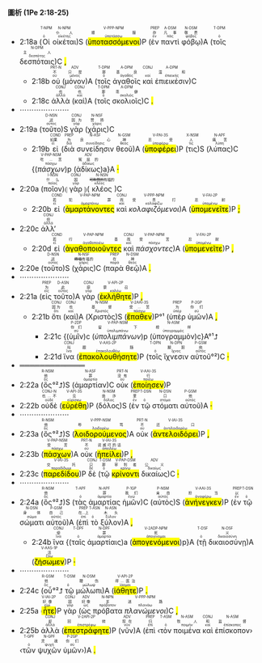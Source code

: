 #### 圖析 (1Pe 2:18-25)

- 2:18a (<RUBY><ruby><ruby>Οἱ<rt>ὁ</rt></ruby><rt></rt></ruby><rt>T-NPM</rt></RUBY> <RUBY><ruby><ruby>οἰκέται<rt>οἰκέτης</rt></ruby><rt>仆人</rt></ruby><rt>N-NPM</rt></RUBY>)S (<RUBY><ruby><ruby><mark class='ptc'>ὑποτασσόμενοι</mark><rt>ὑποτάσσω</rt></ruby><rt>顺服</rt></ruby><rt>V-PPP-NPM</rt></RUBY>)P (<RUBY><ruby><ruby>ἐν<rt>ἐν</rt></ruby><rt>存</rt></ruby><rt>PREP</rt></RUBY> <RUBY><ruby><ruby>παντὶ<rt>πᾶς</rt></ruby><rt>凡事</rt></ruby><rt>A-DSM</rt></RUBY> <RUBY><ruby><ruby>φόβῳ<rt>φόβος</rt></ruby><rt>敬畏</rt></ruby><rt>N-DSM</rt></RUBY>)A (<RUBY><ruby><ruby>τοῖς<rt>ὁ</rt></ruby><rt></rt></ruby><rt>T-DPM</rt></RUBY> <RUBY><ruby><ruby>δεσπόταις<rt>δεσπότης</rt></ruby><rt>主人</rt></ruby><rt>N-DPM</rt></RUBY>)C <mark class='punctuation'>,</mark> 
	- 2:18b <RUBY><ruby><ruby>οὐ<rt>οὐ</rt></ruby><rt>不</rt></ruby><rt>PRT-N</rt></RUBY> (<RUBY><ruby><ruby>μόνον<rt>μόνος</rt></ruby><rt>只是</rt></ruby><rt>ADV</rt></RUBY>)A (<RUBY><ruby><ruby>τοῖς<rt>ὁ</rt></ruby><rt>那</rt></ruby><rt>T-DPM</rt></RUBY> <RUBY><ruby><ruby>ἀγαθοῖς<rt>ἀγαθός</rt></ruby><rt>善良</rt></ruby><rt>A-DPM</rt></RUBY> <RUBY><ruby><ruby>καὶ<rt>καί</rt></ruby><rt></rt></ruby><rt>CONJ</rt></RUBY> <RUBY><ruby><ruby>ἐπιεικέσιν<rt>ἐπιεικής</rt></ruby><rt>温和</rt></ruby><rt>A-DPM</rt></RUBY>)C
	- 2:18c <RUBY><ruby><ruby>ἀλλὰ<rt>ἀλλά</rt></ruby><rt>也</rt></ruby><rt>CONJ</rt></RUBY> (<RUBY><ruby><ruby>καὶ<rt>καί</rt></ruby><rt>也</rt></ruby><rt>CONJ</rt></RUBY>)A (<RUBY><ruby><ruby>τοῖς<rt>ὁ</rt></ruby><rt>那</rt></ruby><rt>T-DPM</rt></RUBY> <RUBY><ruby><ruby>σκολιοῖς<rt>σκολιός</rt></ruby><rt>乖僻</rt></ruby><rt>A-DPM</rt></RUBY>)C <mark class='punctuation'>.</mark> 
- ⋯⋯⋯⋯⋯⋯⋯
- 2:19a (<RUBY><ruby><ruby>τοῦτο<rt>οὗτος</rt></ruby><rt>这</rt></ruby><rt>D-NSN</rt></RUBY>)S <RUBY><ruby><ruby>γὰρ<rt>γάρ</rt></ruby><rt>因为</rt></ruby><rt>CONJ</rt></RUBY> (<RUBY><ruby><ruby>χάρις<rt>χάρις</rt></ruby><rt>赞扬</rt></ruby><rt>N-NSF</rt></RUBY>)C 
	- 2:19b <RUBY><ruby><ruby>εἰ<rt>εἰ</rt></ruby><rt>如果</rt></ruby><rt>COND</rt></RUBY> (<RUBY><ruby><ruby>διὰ<rt>διά</rt></ruby><rt>为</rt></ruby><rt>PREP</rt></RUBY> <RUBY><ruby><ruby>συνείδησιν<rt>συνείδησις</rt></ruby><rt>良心</rt></ruby><rt>N-ASF</rt></RUBY> <RUBY><ruby><ruby>θεοῦ<rt>θεός</rt></ruby><rt>神</rt></ruby><rt>N-GSM</rt></RUBY>)A (<RUBY><ruby><ruby><mark class='verb'>ὑποφέρει</mark><rt>ὑποφέρω</rt></ruby><rt>忍受</rt></ruby><rt>V-PAI-3S</rt></RUBY>)P (<RUBY><ruby><ruby>τις<rt>τις</rt></ruby><rt>人</rt></ruby><rt>X-NSM</rt></RUBY>)S (<RUBY><ruby><ruby>λύπας<rt>λύπη</rt></ruby><rt>痛苦</rt></ruby><rt>N-APF</rt></RUBY>)C {(<RUBY><ruby><ruby><em>πάσχων</em><rt>πάσχω</rt></ruby><rt>吃...苦</rt></ruby><rt>V-PAP-NSM</rt></RUBY>)p (<RUBY><ruby><ruby>ἀδίκως<rt>ἀδίκως</rt></ruby><rt>冤屈的</rt></ruby><rt>ADV</rt></RUBY>)a}A <mark class='punctuation'>·</mark> 
- 2:20a (<RUBY><ruby><ruby>ποῖον<rt>ποῖος</rt></ruby><rt>什么</rt></ruby><rt>I-NSN</rt></RUBY>)⦇ <RUBY><ruby><ruby>γὰρ<rt>γάρ</rt></ruby><rt>因</rt></ruby><rt>CONJ</rt></RUBY> ⦈(<RUBY><ruby><ruby>κλέος<rt>κλέος</rt></ruby><rt><s>可称赞的</s>有福的</rt></ruby><rt>N-NSN</rt></RUBY>)C 
	- 2:20b <RUBY><ruby><ruby>εἰ<rt>εἰ</rt></ruby><rt>若</rt></ruby><rt>COND</rt></RUBY> (<RUBY><ruby><ruby><mark class='ptc'>ἁμαρτάνοντες</mark><rt>ἁμαρτάνω</rt></ruby><rt>犯罪</rt></ruby><rt>V-PAP-NPM</rt></RUBY> <RUBY><ruby><ruby>καὶ<rt>καί</rt></ruby><rt>而</rt></ruby><rt>CONJ</rt></RUBY> <RUBY><ruby><ruby><em>κολαφιζόμενοι</em><rt>κολαφίζω</rt></ruby><rt>受责打</rt></ruby><rt>V-PPP-NPM</rt></RUBY>)A (<RUBY><ruby><ruby><mark class='verb'>ὑπομενεῖτε</mark><rt>ὑπομένω</rt></ruby><rt>忍耐</rt></ruby><rt>V-FAI-2P</rt></RUBY>)P <mark class='punctuation'>;</mark>
- 2:20c <RUBY><ruby><ruby>ἀλλ’<rt>ἀλλά</rt></ruby><rt>但</rt></ruby><rt>CONJ</rt></RUBY> 
	- 2:20d <RUBY><ruby><ruby>εἰ<rt>εἰ</rt></ruby><rt>若</rt></ruby><rt>COND</rt></RUBY> (<RUBY><ruby><ruby><mark class='ptc'>ἀγαθοποιοῦντες</mark><rt>ἀγαθοποιέω</rt></ruby><rt>行善</rt></ruby><rt>V-PAP-NPM</rt></RUBY> <RUBY><ruby><ruby>καὶ<rt>καί</rt></ruby><rt>而</rt></ruby><rt>CONJ</rt></RUBY> <RUBY><ruby><ruby><em>πάσχοντες</em><rt>πάσχω</rt></ruby><rt>受苦</rt></ruby><rt>V-PAP-NPM</rt></RUBY>)A (<RUBY><ruby><ruby><mark class='verb'>ὑπομενεῖτε</mark><rt>ὑπομένω</rt></ruby><rt>忍耐</rt></ruby><rt>V-FAI-2P</rt></RUBY>)P <mark class='punctuation'>,</mark> 
- 2:20e (<RUBY><ruby><ruby>τοῦτο<rt>οὗτος</rt></ruby><rt>这</rt></ruby><rt>D-NSN</rt></RUBY>)S (<RUBY><ruby><ruby>χάρις<rt>χάρις</rt></ruby><rt><s>赐福</s>有福的</rt></ruby><rt>N-NSF</rt></RUBY>)C (<RUBY><ruby><ruby>παρὰ<rt>παρά</rt></ruby><rt>在</rt></ruby><rt>PREP</rt></RUBY> <RUBY><ruby><ruby>θεῷ<rt>θεός</rt></ruby><rt>神</rt></ruby><rt>N-DSM</rt></RUBY>)A <mark class='punctuation'>.</mark> 
- ⋯⋯⋯⋯⋯⋯⋯
- 2:21a (<RUBY><ruby><ruby>εἰς<rt>εἰς</rt></ruby><rt>为</rt></ruby><rt>PREP</rt></RUBY> <RUBY><ruby><ruby>τοῦτο<rt>οὗτος</rt></ruby><rt>此</rt></ruby><rt>D-ASN</rt></RUBY>)A <RUBY><ruby><ruby>γὰρ<rt>γάρ</rt></ruby><rt>原</rt></ruby><rt>CONJ</rt></RUBY> (<RUBY><ruby><ruby><mark class='verb'>ἐκλήθητε</mark><rt>καλέω</rt></ruby><rt>蒙召</rt></ruby><rt>V-API-2P</rt></RUBY>)P <mark class='punctuation'>,</mark>
	- 2:21b <RUBY><ruby><ruby>ὅτι<rt>ὅτι</rt></ruby><rt>因为</rt></ruby><rt>CONJ</rt></RUBY> (<RUBY><ruby><ruby>καὶ<rt>καί</rt></ruby><rt>也</rt></ruby><rt>CONJ</rt></RUBY>)A (<RUBY><ruby><ruby>Χριστὸς<rt>Χριστός</rt></ruby><rt>基督</rt></ruby><rt>N-NSM</rt></RUBY>)S (<RUBY><ruby><ruby><mark class='verb'>ἔπαθεν</mark><rt>πάσχω</rt></ruby><rt>受...苦</rt></ruby><rt>V-2AAI-3S</rt></RUBY>)P°¹ (<RUBY><ruby><ruby>ὑπὲρ<rt>ὑπέρ</rt></ruby><rt>为</rt></ruby><rt>PREP</rt></RUBY> <RUBY><ruby><ruby>ὑμῶν<rt>σύ</rt></ruby><rt>你们</rt></ruby><rt>P-2GP</rt></RUBY>)A <mark class='punctuation'>,</mark> 
		- 2:21c {(<RUBY><ruby><ruby>ὑμῖν<rt>σύ</rt></ruby><rt>你们</rt></ruby><rt>P-2DP</rt></RUBY>)c (<RUBY><ruby><ruby><em>ὑπολιμπάνων</em><rt>ὑπολιμπάνω</rt></ruby><rt>留下</rt></ruby><rt>V-PAP-NSM</rt></RUBY>)p (<RUBY><ruby><ruby>ὑπογραμμὸν<rt>ὑπογραμμός</rt></ruby><rt>榜样</rt></ruby><rt>N-ASM</rt></RUBY>)c}A°¹⮥
		- 2:21d <RUBY><ruby><ruby>ἵνα<rt>ἵνα</rt></ruby><rt>叫</rt></ruby><rt>CONJ</rt></RUBY> (<RUBY><ruby><ruby><mark class='verb'>ἐπακολουθήσητε</mark><rt>ἐπακολουθέω</rt></ruby><rt>跟随</rt></ruby><rt>V-AAS-2P</rt></RUBY>)P (<RUBY><ruby><ruby>τοῖς<rt>ὁ</rt></ruby><rt></rt></ruby><rt>T-DPN</rt></RUBY> <RUBY><ruby><ruby>ἴχνεσιν<rt>ἴχνος</rt></ruby><rt>脚踪</rt></ruby><rt>N-DPN</rt></RUBY> <RUBY><ruby><ruby>αὐτοῦ<rt>αὐτός</rt></ruby><rt>他</rt></ruby><rt>P-GSM</rt></RUBY>°²)C <mark class='punctuation'>·</mark> 
- ═════════════
- 2:22a (<RUBY><ruby><ruby>ὃς<rt>ὅς</rt></ruby><rt>他</rt></ruby><rt>R-NSM</rt></RUBY>°²⮥)S (<RUBY><ruby><ruby>ἁμαρτίαν<rt>ἁμαρτία</rt></ruby><rt>罪</rt></ruby><rt>N-ASF</rt></RUBY>)C <RUBY><ruby><ruby>οὐκ<rt>οὐ</rt></ruby><rt>没有</rt></ruby><rt>PRT-N</rt></RUBY> (<RUBY><ruby><ruby><mark class='verb'>ἐποίησεν</mark><rt>ποιέω</rt></ruby><rt>行</rt></ruby><rt>V-AAI-3S</rt></RUBY>)P 
- 2:22b <RUBY><ruby><ruby>οὐδὲ<rt>οὐδέ</rt></ruby><rt>也...不</rt></ruby><rt>CONJ-N</rt></RUBY> (<RUBY><ruby><ruby><mark class='verb'>εὑρέθη</mark><rt>εὑρίσκω</rt></ruby><rt>见</rt></ruby><rt>V-API-3S</rt></RUBY>)P (<RUBY><ruby><ruby>δόλος<rt>δόλος</rt></ruby><rt>诡诈</rt></ruby><rt>N-NSM</rt></RUBY>)S (<RUBY><ruby><ruby>ἐν<rt>ἐν</rt></ruby><rt>里</rt></ruby><rt>PREP</rt></RUBY> <RUBY><ruby><ruby>τῷ<rt>ὁ</rt></ruby><rt></rt></ruby><rt>T-DSN</rt></RUBY> <RUBY><ruby><ruby>στόματι<rt>στόμα</rt></ruby><rt>口</rt></ruby><rt>N-DSN</rt></RUBY> <RUBY><ruby><ruby>αὐτοῦ<rt>αὐτός</rt></ruby><rt>他</rt></ruby><rt>P-GSM</rt></RUBY>)A <mark class='punctuation'>·</mark> 
- ⋯⋯⋯⋯⋯⋯⋯
- 2:23a (<RUBY><ruby><ruby>ὃς<rt>ὅς</rt></ruby><rt>他</rt></ruby><rt>R-NSM</rt></RUBY>°²⮥)S (<RUBY><ruby><ruby><mark class='ptc'>λοιδορούμενος</mark><rt>λοιδορέω</rt></ruby><rt>辱骂</rt></ruby><rt>V-PPP-NSM</rt></RUBY>)A <RUBY><ruby><ruby>οὐκ<rt>οὐ</rt></ruby><rt>不</rt></ruby><rt>PRT-N</rt></RUBY> (<RUBY><ruby><ruby><mark class='verb'>ἀντελοιδόρει</mark><rt>ἀντιλοιδορέω</rt></ruby><rt>还口</rt></ruby><rt>V-IAI-3S</rt></RUBY>)P <mark class='punctuation'>,</mark> 
- 2:23b (<RUBY><ruby><ruby><mark class='ptc'>πάσχων</mark><rt>πάσχω</rt></ruby><rt>受苦</rt></ruby><rt>V-PAP-NSM</rt></RUBY>)A <RUBY><ruby><ruby>οὐκ<rt>οὐ</rt></ruby><rt>不</rt></ruby><rt>PRT-N</rt></RUBY> (<RUBY><ruby><ruby><mark class='verb'>ἠπείλει</mark><rt>ἀπειλέω</rt></ruby><rt>说威吓的话</rt></ruby><rt>V-IAI-3S</rt></RUBY>)P <mark class='punctuation'>,</mark> 
- 2:23c (<RUBY><ruby><ruby><mark class='verb'>παρεδίδου</mark><rt>παραδίδωμι</rt></ruby><rt>交托</rt></ruby><rt>V-IAI-3S</rt></RUBY>)P <RUBY><ruby><ruby>δὲ<rt>δέ</rt></ruby><rt>只</rt></ruby><rt>CONJ</rt></RUBY> (<RUBY><ruby><ruby>τῷ<rt>ὁ</rt></ruby><rt>那</rt></ruby><rt>T-DSM</rt></RUBY> <RUBY><ruby><ruby><mark class='ptc'>κρίνοντι</mark><rt>κρίνω</rt></ruby><rt>审判者</rt></ruby><rt>V-PAP-DSM</rt></RUBY> <RUBY><ruby><ruby>δικαίως<rt>δικαίως</rt></ruby><rt>公义</rt></ruby><rt>ADV</rt></RUBY>)C <mark class='punctuation'>·</mark> 
- ⋯⋯⋯⋯⋯⋯⋯
- 2:24a (<RUBY><ruby><ruby>ὃς<rt>ὅς</rt></ruby><rt>他</rt></ruby><rt>R-NSM</rt></RUBY>°²⮥)S (<RUBY><ruby><ruby>τὰς<rt>ὁ</rt></ruby><rt></rt></ruby><rt>T-APF</rt></RUBY> <RUBY><ruby><ruby>ἁμαρτίας<rt>ἁμαρτία</rt></ruby><rt>罪</rt></ruby><rt>N-APF</rt></RUBY> <RUBY><ruby><ruby>ἡμῶν<rt>ἐγώ</rt></ruby><rt>我们</rt></ruby><rt>P-1GP</rt></RUBY>)C (<RUBY><ruby><ruby>αὐτὸς<rt>αὐτός</rt></ruby><rt>亲自</rt></ruby><rt>P-NSM</rt></RUBY>)S (<RUBY><ruby><ruby><mark class='verb'>ἀνήνεγκεν</mark><rt>ἀναφέρω</rt></ruby><rt>担当</rt></ruby><rt>V-AAI-3S</rt></RUBY>)P (<RUBY><ruby><ruby>ἐν<rt>ἐν</rt></ruby><rt>以</rt></ruby><rt>PREP</rt></RUBY> <RUBY><ruby><ruby>τῷ<rt>ὁ</rt></ruby><rt></rt></ruby><rt>T-DSN</rt></RUBY> <RUBY><ruby><ruby>σώματι<rt>σῶμα</rt></ruby><rt>身体</rt></ruby><rt>N-DSN</rt></RUBY> <RUBY><ruby><ruby>αὐτοῦ<rt>αὐτός</rt></ruby><rt>自己</rt></ruby><rt>P-GSM</rt></RUBY>)A (<RUBY><ruby><ruby>ἐπὶ<rt>ἐπί</rt></ruby><rt>在...上</rt></ruby><rt>PREP</rt></RUBY> <RUBY><ruby><ruby>τὸ<rt>ὁ</rt></ruby><rt></rt></ruby><rt>T-ASN</rt></RUBY> <RUBY><ruby><ruby>ξύλον<rt>ξύλον</rt></ruby><rt>木头</rt></ruby><rt>N-ASN</rt></RUBY>)A <mark class='punctuation'>,</mark>
	- 2:24b <RUBY><ruby><ruby>ἵνα<rt>ἵνα</rt></ruby><rt>使</rt></ruby><rt>CONJ</rt></RUBY> {(<RUBY><ruby><ruby>ταῖς<rt>ὁ</rt></ruby><rt></rt></ruby><rt>T-DPF</rt></RUBY> <RUBY><ruby><ruby>ἁμαρτίαις<rt>ἁμαρτία</rt></ruby><rt>罪</rt></ruby><rt>N-DPF</rt></RUBY>)a (<RUBY><ruby><ruby><mark class='ptc'>ἀπογενόμενοι</mark><rt>ἀπογίνομαι</rt></ruby><rt>死</rt></ruby><rt>V-2ADP-NPM</rt></RUBY>)p}A (<RUBY><ruby><ruby>τῇ<rt>ὁ</rt></ruby><rt></rt></ruby><rt>T-DSF</rt></RUBY> <RUBY><ruby><ruby>δικαιοσύνῃ<rt>δικαιοσύνη</rt></ruby><rt>义</rt></ruby><rt>N-DSF</rt></RUBY>)A (<RUBY><ruby><ruby><mark class='verb'>ζήσωμεν</mark><rt>ζάω</rt></ruby><rt>活</rt></ruby><rt>V-AAS-1P</rt></RUBY>)P <mark class='punctuation'>·</mark> 
- ⋯⋯⋯⋯⋯⋯⋯
- 2:24c (<RUBY><ruby><ruby>οὗ<rt>ὅς</rt></ruby><rt>他</rt></ruby><rt>R-GSM</rt></RUBY>°²⮥ <RUBY><ruby><ruby>τῷ<rt>ὁ</rt></ruby><rt></rt></ruby><rt>T-DSM</rt></RUBY> <RUBY><ruby><ruby>μώλωπι<rt>μώλωψ</rt></ruby><rt>鞭伤</rt></ruby><rt>N-DSM</rt></RUBY>)A (<RUBY><ruby><ruby><mark class='verb'>ἰάθητε</mark><rt>ἰάομαι</rt></ruby><rt>得...医治</rt></ruby><rt>V-API-2P</rt></RUBY>)P <mark class='punctuation'>.</mark> 
- 2:25a (<RUBY><ruby><ruby><mark class='verb'>ἦτε</mark><rt>εἰμί</rt></ruby><rt>好像</rt></ruby><rt>V-IAI-2P</rt></RUBY>)P <RUBY><ruby><ruby>γὰρ<rt>γάρ</rt></ruby><rt>因</rt></ruby><rt>CONJ</rt></RUBY> (<RUBY><ruby><ruby>ὡς<rt>ὡς</rt></ruby><rt>好像</rt></ruby><rt>ADV</rt></RUBY> <RUBY><ruby><ruby>πρόβατα<rt>πρόβατον</rt></ruby><rt>羊</rt></ruby><rt>N-NPN</rt></RUBY> <RUBY><ruby><ruby><em>πλανώμενοι</em><rt>πλανάω</rt></ruby><rt>迷路</rt></ruby><rt>V-PPP-NPM</rt></RUBY>)C <mark class='punctuation'>,</mark>
- 2:25b <RUBY><ruby><ruby>ἀλλὰ<rt>ἀλλά</rt></ruby><rt>却</rt></ruby><rt>CONJ</rt></RUBY> (<RUBY><ruby><ruby><mark class='verb'>ἐπεστράφητε</mark><rt>ἐπιστρέφω</rt></ruby><rt>回转</rt></ruby><rt>V-2API-2P</rt></RUBY>)P (<RUBY><ruby><ruby>νῦν<rt>νῦν</rt></ruby><rt>现在</rt></ruby><rt>ADV</rt></RUBY>)A (<RUBY><ruby><ruby>ἐπὶ<rt>ἐπί</rt></ruby><rt>归</rt></ruby><rt>PREP</rt></RUBY> ‹<RUBY><ruby><ruby>τὸν<rt>ὁ</rt></ruby><rt></rt></ruby><rt>T-ASM</rt></RUBY> <RUBY><ruby><ruby>ποιμένα<rt>ποιμήν</rt></ruby><rt>牧人</rt></ruby><rt>N-ASM</rt></RUBY> <RUBY><ruby><ruby>καὶ<rt>καί</rt></ruby><rt>和</rt></ruby><rt>CONJ</rt></RUBY> <RUBY><ruby><ruby>ἐπίσκοπον<rt>ἐπίσκοπος</rt></ruby><rt>监督</rt></ruby><rt>N-ASM</rt></RUBY>› ‹<RUBY><ruby><ruby>τῶν<rt>ὁ</rt></ruby><rt></rt></ruby><rt>T-GPF</rt></RUBY> <RUBY><ruby><ruby>ψυχῶν<rt>ψυχή</rt></ruby><rt>灵魂</rt></ruby><rt>N-GPF</rt></RUBY> <RUBY><ruby><ruby>ὑμῶν<rt>σύ</rt></ruby><rt>你们</rt></ruby><rt>P-2GP</rt></RUBY>›)A <mark class='punctuation'>.</mark> 
